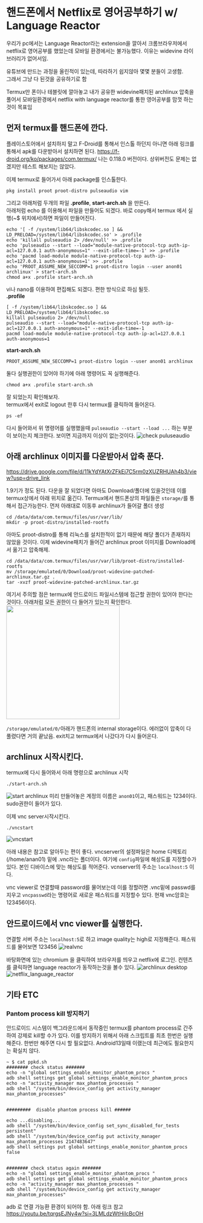 # 핸드폰에서 Netflix로 영어공부하기 w/ Language Reactor

우리가 pc에서는 Language Reactor라는 extension을 깔아서 크롬브라우저에서 netflix로 영어공부를 했었는데 모바일 환경에서는 불가능했다.
이유는 widevine 라이브러리가 없어서임.  

유튜브에 만드는 과정을 올린적이 있는데, 따라하기 쉽지않아 몇몇 분들이 고생함.  
그래서 그냥 다 된것을 공유하기로 함 

Termux만 폰이나 테블릿에 깔아놓고 내가 공유한 widevine패치된 archlinux 압축을 풀어서 모바일환경에서 netflix with language reactor를 통한 영어공부를 맘껏 하는 것이 목표임 


## 먼저 termux를 핸드폰에 깐다.
플레이스토어에서 설치하지 말고 F-Droid를 통해서 인스톨 하던지 아니면 아래 링크를 통해서 apk를 다운받아서 설치하면 된다. 
https://f-droid.org/ko/packages/com.termux/
나는 0.118.0 버전이다. 상위버전도 문제는 없겠지만 테스트 해보지는 않았다.

이제 termux로 들어가서 아래 package를 인스톨한다.
```
pkg install proot proot-distro pulseaudio vim
```

그리고 아래처럼 두개의 파일 **.profile**, **start-arch.sh** 을 만든다.  
아래처럼 echo 를 이용해서 파일을 만들어도 되겠다. 바로 copy해서 termux 에서 실행(~$ 위치에서)하면 파일이 만들어진다.
```
echo '[ -f /system/lib64/libskcodec.so ] && LD_PRELOAD=/system/lib64/libskcodec.so' > .profile
echo 'killall pulseaudio 2> /dev/null' >> .profile
echo 'pulseaudio --start --load="module-native-protocol-tcp auth-ip-acl=127.0.0.1 auth-anonymous=1" --exit-idle-time=-1' >> .profile
echo 'pacmd load-module module-native-protocol-tcp auth-ip-acl=127.0.0.1 auth-anonymous=1' >> .profile
echo 'PROOT_ASSUME_NEW_SECCOMP=1 proot-distro login --user anon01 archlinux' > start-arch.sh
chmod a+x .profile start-arch.sh
```

vi나 nano를 이용하여 편집해도 되겠다. 편한 방식으로 하심 될듯.  
**.profile**
```
[ -f /system/lib64/libskcodec.so ] && LD_PRELOAD=/system/lib64/libskcodec.so
killall pulseaudio 2> /dev/null
pulseaudio --start --load="module-native-protocol-tcp auth-ip-acl=127.0.0.1 auth-anonymous=1" --exit-idle-time=-1
pacmd load-module module-native-protocol-tcp auth-ip-acl=127.0.0.1 auth-anonymous=1 
```
**start-arch.sh**
```
PROOT_ASSUME_NEW_SECCOMP=1 proot-distro login --user anon01 archlinux
```
둘다 실행권한이 있어야 하기에 아래 명령어도 꼭 실행해준다.
```
chmod a+x .profile start-arch.sh
```

잘 되었는지 확인해보자.  
termux에서 exit로 logout 한후 다시 termux를 클릭하여 들어온다.
```
ps -ef 
```
다시 들어와서 위 명령어를 실행했을때 `pulseaudio --start --load ...` 하는 부분이 보이는지 체크한다. 보이면 지금까지 이상이 없는것이다.
![check puluseaudio](photo_pulseaudio.jpg)


## 아래 archlinux 이미지를 다운받아서 압축 푼다.
https://drive.google.com/file/d/11kYdYAtXrZFkEj7C5rm0zXUZRHUAh4b3/view?usp=drive_link

1.9기가 정도 된다. 다운을 잘 되었다면 아마도 Download/폴더에 있을것인데 이를 termux상에서 아래 위치로 옮긴다. 
Termux에서 핸드폰상의 파일들은 `storage/`를 통해서 접근가능한다. 
먼저 아래대로 이동후 archlinux가 들어갈 폴더 생성
```
cd /data/data/com.termux/files/usr/var/lib/
mkdir -p proot-distro/installed-rootfs
```
아마도 proot-distro를 통해 리눅스를 설치한적이 없기 때문에 해당 폴더가 존재하지 않았을 것이다.
이제 widevine패치가 들어간 archlinux proot 이미지를 Download에서 옮기고 압축해제. 
```
cd /data/data/com.termux/files/usr/var/lib/proot-distro/installed-rootfs
mv /storage/emulated/0/Download/proot-widevine-patched-archlinux.tar.gz .
tar -xvzf proot-widevine-patched-archlinux.tar.gz
```
여기서 주의할 점은 termux에 안드로이드 파일시스템에 접근할 권한이 있어야 한다는 것이다. 아래처럼 모든 권한이 다 들어가 있는지 확인한다.  
<img src="./photo_permission.jpg" width=300>

`/storage/emulated/0/`아래가 핸드폰의 internal storage이다.
에러없이 압축이 다 풀렸다면 거의 끝났음.
exit치고 termux에서 나갔다가 다시 들어온다.


## archlinux 시작시킨다.
termux에 다시 들어와서 아래 명령으로 archlinux 시작
```
./start-arch.sh
```
![start archlinux](photo_start-arch.jpg)
미리 만들어놓은 계정의 이름은 `anon01`이고, 패스워드는 1234이다. sudo권한이 들어가 있다.

이제 vnc server시작시킨다.
```
./vncstart
```
![vncstart](photo_vncstart.jpg)

아래 내용은 참고로 알아두는 편이 좋다.
vncserver의 설정파일은 home 디렉토리 (/home/anan01) 밑에 .vnc라는 폴더이다. 여기에 `config`파일에 해상도를 지정할수가 있다.
본인 디바이스에 맞는 해상도를 적어준다.
vcnserver의 주소는 `localhost:5` 이다.


vnc viewer로 연결할때 password를 물어보는데 이를 정할려면 .vnc밑에 passwd를 지우고 `vncpasswd`라는 명령어로 새로운 패스워드를 지정할수 있다.
현재 vnc암호는 123456이다.


## 안드로이드에서 vnc viewer를 실행한다.
연결할 서버 주소는 `localhost:5`로 하고 image quality는 high로 지정해준다. 패스워드를 물어보면 123456
![realvnc](photo_vncviewer.jpg)

바탕화면에 있는 chromium 을 클릭하여 브라우저를 띄우고 netflix에 로그인. 컨텐츠를 클릭하면 language reactor가 동작하는것을 볼수 있다.
![archlinux desktop](photo_archlinux.jpg)
![netflix_language_reactor](photo_netflix.jpg)


## 기타 ETC
### Pantom process kill 방지하기
안드로이드 시스템이 백그라운드에서 동작중인 termux를 phantom process로 간주하여 강제로 kill할 수가 있다. 이를 방지하기 위해서 아래 스크립트를 최초 한번은 실행해준다. 한번만 해주면 다시 할 필요없다. Android13일때 이랬는데 최근에도 필요한지는 확실치 않다.


```
~ $ cat ppkd.sh
######## check status #######
echo -n "global settings_enable_monitor_phantom_procs "
adb shell settings get global settings_enable_monitor_phantom_procs
echo -n "activity_manager max_phantom_processes "
adb shell "/system/bin/device_config get activity_manager max_phantom_processes"


#########  disable phantom process kill ######

echo ...disabling...
adb shell "/system/bin/device_config set_sync_disabled_for_tests persistent"
adb shell "/system/bin/device_config put activity_manager max_phantom_processes 2147483647"
adb shell settings put global settings_enable_monitor_phantom_procs false


######## check status again #######
echo -n "global settings_enable_monitor_phantom_procs "
adb shell settings get global settings_enable_monitor_phantom_procs
echo -n "activity_manager max_phantom_processes "
adb shell "/system/bin/device_config get activity_manager max_phantom_processes"
```

adb 로 연결 가능환 환경이 되어야 함. 아래 링크 참고 
https://youtu.be/tqrgsEJNy4w?si=3LMLdzWtHiIcBcOH